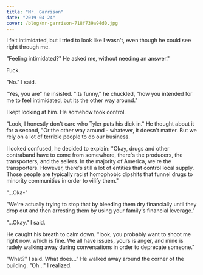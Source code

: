 ```yaml
---
title: "Mr. Garrison"
date: "2019-04-24"
cover: /blog/mr-garrison-718f739a94d0.jpg
---
```


I felt intimidated, but I tried to look like I wasn't, even though he could see right through me.

"Feeling intimidated?" He asked me, without needing an answer."

Fuck.

"No." I said.

"Yes, you are" he insisted. "Its funny," he chuckled, "how you intended for me to feel intimidated, but its the other way around."

I kept looking at him. He somehow took control.

"Look, I honestly don't care who Tyler puts his dick in." He thought about it for a second, "Or the other way around - whatever, it doesn't matter. But we rely on a lot of terrible people to do our business.

I looked confused, he decided to explain: "Okay, drugs and other contraband have to come from somewhere, there's the producers, the transporters, and the sellers. In the majority of America, we're the transporters. However, there's still a lot of entities that control local supply. Those people are typically racist homophobic dipshits that funnel drugs to minority communities in order to vilify them."

"...Oka-"

"We're actually trying to stop that by bleeding them dry financially until they drop out and then arresting them by using your family's financial leverage."

"...Okay." I said.

He caught his breath to calm down. "look, you probably want to shoot me right now, which is fine. We all have issues, yours is anger, and mine is rudely walking away during conversations in order to deprecate someone."

"What?" I said. What does..." He walked away around the corner of the building. "Oh..." I realized.
